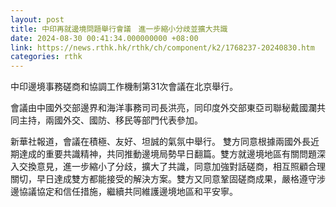 ```yaml
---
layout: post
title: 中印再就邊境問題舉行會議　進一步縮小分歧並擴大共識
date: 2024-08-30 00:41:34.000000000 +08:00
link: https://news.rthk.hk/rthk/ch/component/k2/1768237-20240830.htm
categories: rthk
---
```


中印邊境事務磋商和協調工作機制第31次會議在北京舉行。

會議由中國外交部邊界和海洋事務司司長洪亮，同印度外交部東亞司聯秘戴國瀾共同主持，兩國外交、國防、移民等部門代表參加。

新華社報道，會議在積極、友好、坦誠的氣氛中舉行。 雙方同意根據兩國外長近期達成的重要共識精神，共同推動邊境局勢早日翻篇。雙方就邊境地區有關問題深入交換意見，進一步縮小了分歧，擴大了共識，同意加強對話磋商，相互照顧合理關切，早日達成雙方都能接受的解決方案。雙方又同意鞏固磋商成果，嚴格遵守涉邊協議協定和信任措施，繼續共同維護邊境地區和平安寧。
